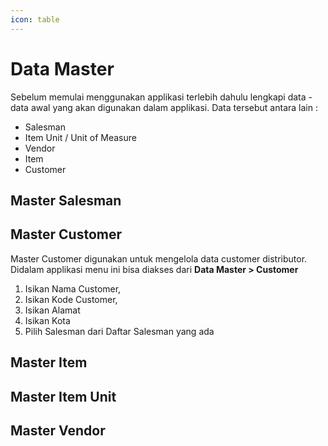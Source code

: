 ```yaml
---
icon: table
---
```


# Data Master

Sebelum memulai menggunakan applikasi terlebih dahulu lengkapi data - data awal yang akan digunakan dalam applikasi. Data tersebut antara lain :&#x20;

* Salesman
* Item Unit / Unit of Measure
* Vendor
* Item
* Customer

## Master Salesman

## Master Customer

Master Customer digunakan untuk mengelola data customer distributor. Didalam applikasi menu ini bisa diakses dari **Data Master > Customer**

1. Isikan Nama Customer,
2. Isikan Kode Customer,
3. Isikan Alamat
4. Isikan Kota
5. Pilih Salesman dari Daftar Salesman yang ada

## Master Item



## Master Item Unit







## Master Vendor







